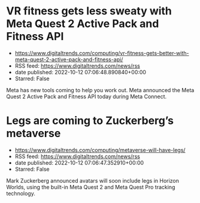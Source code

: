 # VR fitness gets less sweaty with Meta Quest 2 Active Pack and Fitness API
 - https://www.digitaltrends.com/computing/vr-fitness-gets-better-with-meta-quest-2-active-pack-and-fitness-api/
 - RSS feed: https://www.digitaltrends.com/news/rss
 - date published: 2022-10-12 07:06:48.890840+00:00
 - Starred: False

Meta has new tools coming to help you work out. Meta announced the Meta Quest 2 Active Pack and Fitness API today during Meta Connect.

# Legs are coming to Zuckerberg’s metaverse
 - https://www.digitaltrends.com/computing/metaverse-will-have-legs/
 - RSS feed: https://www.digitaltrends.com/news/rss
 - date published: 2022-10-12 07:06:47.352910+00:00
 - Starred: False

Mark Zuckerberg announced avatars will soon include legs in Horizon Worlds, using the built-in Meta Quest 2 and Meta Quest Pro tracking technology.
